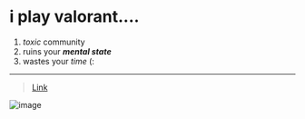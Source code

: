 i play **valorant**....
========================

1. *toxic* community
2. ruins your ***mental state***
3. wastes your *time* (:

***

> [Link](https://www.twitch.tv/jaymeal)

![image](https://user-images.githubusercontent.com/103278077/162493199-03475b68-2d8b-4d4c-bd1b-d6978399cb30.png)



